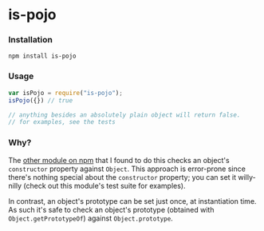 # is-pojo

### Installation
`npm install is-pojo`

### Usage
```js
var isPojo = require("is-pojo");
isPojo({}) // true

// anything besides an absolutely plain object will return false.
// for examples, see the tests
```

### Why?
The [other module on npm](https://www.npmjs.org/package/is-plain-object) that I found to do this checks an object's `constructor` property against `Object`. This approach is error-prone since there's nothing special about the `constructor` property; you can set it willy-nilly (check out this module's test suite for examples).

In contrast, an object's prototype can be set just once, at instantiation time. As such it's safe to check an object's prototype (obtained with `Object.getPrototypeOf`) against `Object.prototype`.